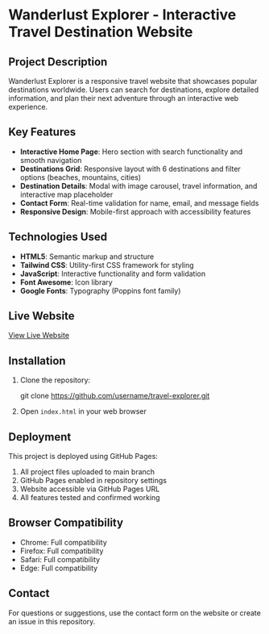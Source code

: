 # Wanderlust Explorer - Interactive Travel Destination Website

## Project Description

Wanderlust Explorer is a responsive travel website that showcases popular destinations worldwide. Users can search for destinations, explore detailed information, and plan their next adventure through an interactive web experience.

## Key Features

- **Interactive Home Page**: Hero section with search functionality and smooth navigation
- **Destinations Grid**: Responsive layout with 6 destinations and filter options (beaches, mountains, cities)
- **Destination Details**: Modal with image carousel, travel information, and interactive map placeholder
- **Contact Form**: Real-time validation for name, email, and message fields
- **Responsive Design**: Mobile-first approach with accessibility features

## Technologies Used

- **HTML5**: Semantic markup and structure
- **Tailwind CSS**: Utility-first CSS framework for styling
- **JavaScript**: Interactive functionality and form validation
- **Font Awesome**: Icon library
- **Google Fonts**: Typography (Poppins font family)

## Live Website

[View Live Website](https://your-username.github.io/travel-explorer/)

## Installation

1. Clone the repository:
   
   git clone https://github.com/username/travel-explorer.git

2. Open `index.html` in your web browser

## Deployment

This project is deployed using GitHub Pages:

1. All project files uploaded to main branch
2. GitHub Pages enabled in repository settings
3. Website accessible via GitHub Pages URL
4. All features tested and confirmed working

## Browser Compatibility

- Chrome: Full compatibility
- Firefox: Full compatibility  
- Safari: Full compatibility
- Edge: Full compatibility

## Contact

For questions or suggestions, use the contact form on the website or create an issue in this repository.